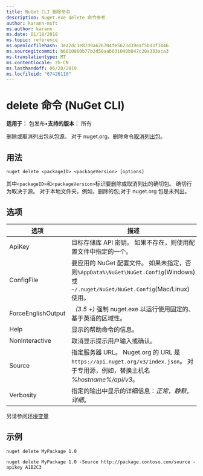 ```yaml
---
title: NuGet CLI 删除命令
description: Nuget.exe delete 命令参考
author: karann-msft
ms.author: karann
ms.date: 01/18/2018
ms.topic: reference
ms.openlocfilehash: 3ea2dc3e87d0a626704fe5623d39eaf5bd3f3446
ms.sourcegitcommit: b6810860b77b2d50aab031040b047c20a333aca3
ms.translationtype: MT
ms.contentlocale: zh-CN
ms.lasthandoff: 06/28/2019
ms.locfileid: "67426110"
---
```

# <a name="delete-command-nuget-cli"></a>delete 命令 (NuGet CLI)

**适用于：** 包发布&bullet;**支持的版本：** 所有

删除或取消列出包从包源。 对于 nuget.org，删除命令[取消列出包](../nuget-org/policies/deleting-packages.md)。

## <a name="usage"></a>用法

```cli
nuget delete <packageID> <packageVersion> [options]
```

其中`<packageID>`和`<packageVersion>`标识要删除或取消列出的确切包。 确切行为取决于源。 对于本地文件夹，例如，删除的包;对于 nuget.org 包是未列出。

## <a name="options"></a>选项

| 选项 | 描述 |
| --- | --- |
| ApiKey | 目标存储库 API 密钥。 如果不存在，则使用配置文件中指定的一个。 |
| ConfigFile | 要应用的 NuGet 配置文件。 如果未指定，否则`%AppData%\NuGet\NuGet.Config`(Windows) 或`~/.nuget/NuGet/NuGet.Config`(Mac/Linux) 使用。|
| ForceEnglishOutput | *（3.5 +)* 强制 nuget.exe 以运行使用固定的、 基于英语的区域性。 |
| Help | 显示的帮助命令的信息。 |
| NonInteractive | 取消显示提示用户输入或确认。 |
| Source | 指定服务器 URL。 Nuget.org 的 URL 是`https://api.nuget.org/v3/index.json`。 对于专用源，例如，替换主机名 *%hostname%/api/v3*。 |
| Verbosity | 指定的输出中显示的详细信息：*正常*，*静默*，*详细*。 |

另请参阅[环境变量](cli-ref-environment-variables.md)

## <a name="examples"></a>示例

```cli
nuget delete MyPackage 1.0

nuget delete MyPackage 1.0 -Source http://package.contoso.com/source -apikey A1B2C3
```
